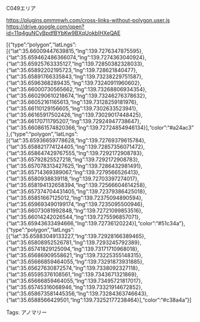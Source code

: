 C049エリア

https://plugins.pmmmwh.com/cross-links-without-polygon.user.js  
https://drive.google.com/open?id=11q4guNCyBpdfBYbKw9BXqUokbIHXeQAE  

[{“type”:“polygon”,“latLngs”:[{“lat”:35.66009447639815,“lng”:139.7276347875595},{“lat”:35.659462486366074,“lng”:139.7274363040924},{“lat”:35.65925763335127,“lng”:139.72850382328033},{“lat”:35.65892202195723,“lng”:139.728621840477},{“lat”:35.65891766335843,“lng”:139.73238229751587},{“lat”:35.6596368289435,“lng”:139.73240911960602},{“lat”:35.66000730565662,“lng”:139.73268806934354},{“lat”:35.660290610218674,“lng”:139.73246276378632},{“lat”:35.66052161165613,“lng”:139.73128259181976},{“lat”:35.66110129156605,“lng”:139.7302633523941},{“lat”:35.66165917502426,“lng”:139.73029017448425},{“lat”:35.66170711795207,“lng”:139.72924947738647},{“lat”:35.660861574820366,“lng”:139.72724854946134}],“color”:“\#a24ac3”},{“type”:“polygon”,“latLngs”:[{“lat”:35.65936659778628,“lng”:139.72769379615784},{“lat”:35.658821774124405,“lng”:139.72857356071472},{“lat”:35.658647429767555,“lng”:139.7292172908783},{“lat”:35.65792825527218,“lng”:139.7292172908783},{“lat”:35.657078313427625,“lng”:139.7286432981491},{“lat”:35.65714369389067,“lng”:139.7279566526413},{“lat”:35.6580938839118,“lng”:139.72703397274017},{“lat”:35.658194132658394,“lng”:139.72566604614258},{“lat”:35.657374704431405,“lng”:139.72379386425018},{“lat”:35.65851667125012,“lng”:139.72375094890594},{“lat”:35.659693490199174,“lng”:139.7235095500946},{“lat”:35.66073081992848,“lng”:139.72721099853516},{“lat”:35.66014242026544,“lng”:139.7275596857071},{“lat”:35.65943633494666,“lng”:139.72736120224}],“color”:“\#51c34a”},{“type”:“polygon”,“latLngs”:[{“lat”:35.65883049133227,“lng”:139.72928166389465},{“lat”:35.65808952526781,“lng”:139.7293245792389},{“lat”:35.65741829125094,“lng”:139.73171710968018},{“lat”:35.65686909558621,“lng”:139.73225355148315},{“lat”:35.65666859464055,“lng”:139.73291873931885},{“lat”:35.65627630872574,“lng”:139.7338092327118},{“lat”:35.65595376108561,“lng”:139.7343671321869},{“lat”:35.65666859464055,“lng”:139.73495721817017},{“lat”:35.65745316068946,“lng”:139.73321914672852},{“lat”:35.658673581445356,“lng”:139.73284363746643},{“lat”:35.6588566429501,“lng”:139.73252177238464}],“color”:“\#c38a4a”}]

Tags: アノマリー